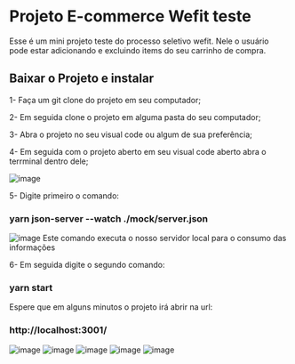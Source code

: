 # Projeto E-commerce Wefit teste

Esse é um mini projeto teste do processo seletivo wefit. Nele o usuário pode estar adicionando e excluindo items do seu carrinho de compra. 

## Baixar o Projeto e instalar 

 1- Faça um git clone do projeto em seu computador;
 
 2- Em seguida clone o projeto em alguma pasta do seu computador; 
 
 3- Abra o projeto no seu visual code ou algum de sua preferência;
 
 4- Em seguida com o projeto aberto em seu visual code aberto abra o terrminal dentro dele;
 
 ![image](https://user-images.githubusercontent.com/55917886/224380751-5e811519-3c4c-4237-ad91-825a8c47646b.png)
 
 5- Digite primeiro o comando:
 ### yarn json-server --watch ./mock/server.json
 ![image](https://user-images.githubusercontent.com/55917886/224383210-bbe60bd9-77de-4faf-a69e-c74cf5f1d67c.png)
 Este comando executa o nosso servidor local para o consumo das informações
 
 6- Em seguida digite o segundo comando:
 ### yarn start
Espere que em alguns minutos o projeto irá abrir na url:
 ### http://localhost:3001/
![image](https://user-images.githubusercontent.com/55917886/224382196-047a439f-ec4c-4649-9b46-af1febd18cdc.png)
![image](https://user-images.githubusercontent.com/55917886/224382343-0a875a13-733e-480b-bacc-45990f03fc0a.png)
![image](https://user-images.githubusercontent.com/55917886/224382472-745ce66e-e8da-4ca4-8ca1-2eceab3087a0.png)
![image](https://user-images.githubusercontent.com/55917886/224382538-b485946d-13da-4338-9fa4-dc8646c53286.png)
![image](https://user-images.githubusercontent.com/55917886/224382650-a34602b5-3bb7-4291-9219-40d9ed1891ee.png)



